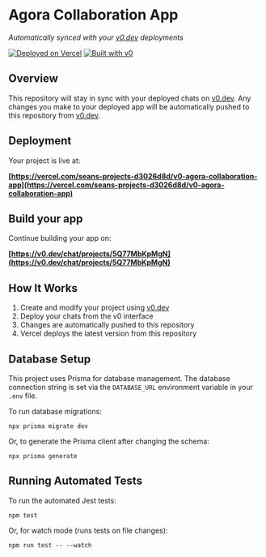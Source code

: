 # Agora Collaboration App

*Automatically synced with your [v0.dev](https://v0.dev) deployments*

[![Deployed on Vercel](https://img.shields.io/badge/Deployed%20on-Vercel-black?style=for-the-badge&logo=vercel)](https://vercel.com/seans-projects-d3026d8d/v0-agora-collaboration-app)
[![Built with v0](https://img.shields.io/badge/Built%20with-v0.dev-black?style=for-the-badge)](https://v0.dev/chat/projects/5Q77MbKpMgN)

## Overview

This repository will stay in sync with your deployed chats on [v0.dev](https://v0.dev).
Any changes you make to your deployed app will be automatically pushed to this repository from [v0.dev](https://v0.dev).

## Deployment

Your project is live at:

**[https://vercel.com/seans-projects-d3026d8d/v0-agora-collaboration-app](https://vercel.com/seans-projects-d3026d8d/v0-agora-collaboration-app)**

## Build your app

Continue building your app on:

**[https://v0.dev/chat/projects/5Q77MbKpMgN](https://v0.dev/chat/projects/5Q77MbKpMgN)**

## How It Works

1. Create and modify your project using [v0.dev](https://v0.dev)
2. Deploy your chats from the v0 interface
3. Changes are automatically pushed to this repository
4. Vercel deploys the latest version from this repository

## Database Setup

This project uses Prisma for database management. The database connection string is set via the `DATABASE_URL` environment variable in your `.env` file.

To run database migrations:

```
npx prisma migrate dev
```

Or, to generate the Prisma client after changing the schema:

```
npx prisma generate
```

## Running Automated Tests

To run the automated Jest tests:

```
npm test
```

Or, for watch mode (runs tests on file changes):

```
npm run test -- --watch
```